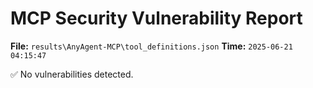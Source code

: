 # MCP Security Vulnerability Report
**File:** `results\AnyAgent-MCP\tool_definitions.json`
**Time:** `2025-06-21 04:15:47`

✅ No vulnerabilities detected.